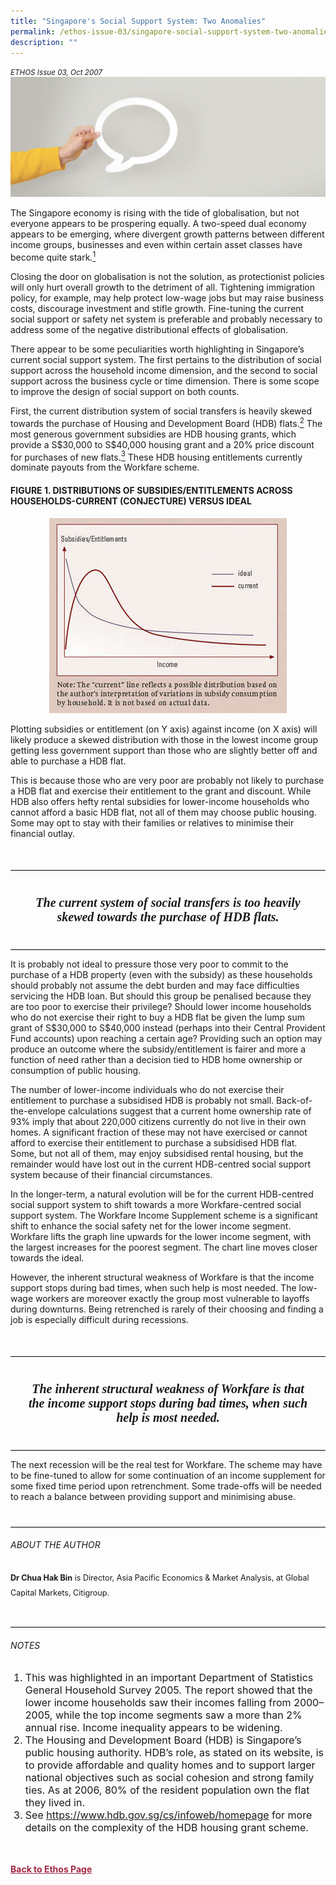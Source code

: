 ```yaml
---
title: "Singapore's Social Support System: Two Anomalies"
permalink: /ethos-issue-03/singapore-social-support-system-two-anomalies/
description: ""
---
```

<style>
	
.back a
{
	color: #9f2943;
	font-weight: bold;
}

.bullet li
{
	font-size:16px;
}
	
.break
{
   border-top: 1px solid  black;
   border-bottom: 1px solid black;
	 padding:20px;
	margin-top:50px;
	text-align: center;
}
	
.break1
{
font-family: Georgia;
	font-size:20px;
	font-style: italic;
	font-weight: bold;
}

.author
{
border-bottom: 1px solid black;
margin-top:40px;
padding-bottom:30px;
border-top: 1px solid black;	

}

.author p {
	font-size: 0.9em;
	line-height:24px !important;
	}	
	
.adapted
{
border-bottom: 1px solid black;
margin-top:40px;
padding-bottom:30px;
}	
	
.adapted p
{
	font-size: 0.9em;
	line-height:24px !important;
}
	
	
.small-text
{
font-size:16px;
}
	
	
	
</style>

<em><small>ETHOS Issue 03, Oct 2007</small></em>
<img src="/images/Landing_Banner_Images/banner_opinion.jpg">




<p>The Singapore economy is rising with the tide of globalisation, but not everyone appears to be prospering equally. A two-speed dual economy appears to be emerging, where divergent growth patterns between different income groups, businesses and even within certain asset classes have become quite stark.<a href="#notes"><sup>1</sup></a></p>

<p>Closing the door on globalisation is not the solution, as protectionist policies will only hurt overall growth to the detriment of all. Tightening immigration policy, for example, may help protect low-wage jobs but may raise business costs, discourage investment and stifle growth. Fine-tuning the current social support or safety net system is preferable and probably necessary to address some of the negative distributional effects of globalisation.</p>

<p>There appear to be some peculiarities worth highlighting in Singapore’s current social support system. The first pertains to the distribution of social support across the household income dimension, and the second to social support across the business cycle or time dimension. There is some scope to improve the design of social support on both counts.</p>

<p>First, the current distribution system of social transfers is heavily skewed towards the purchase of Housing and Development Board (HDB) flats.<a href="#notes"><sup>2</sup></a> The most generous government subsidies are HDB housing grants, which provide a S$30,000 to S$40,000 housing grant and a 20% price discount for purchases of new flats.<a href="#notes"><sup>3</sup></a> These HDB housing entitlements currently dominate payouts from the Workfare scheme.</p>

<h4>FIGURE 1. DISTRIBUTIONS OF SUBSIDIES/ENTITLEMENTS ACROSS HOUSEHOLDS-CURRENT (CONJECTURE) VERSUS IDEAL</h4>

<p style="text-align: center;"><img src="/images/Ethos_Images/Ethos_Issue_03/Securitytable01.jpg"></p>

<p>Plotting subsidies or entitlement (on Y axis) against income (on X axis) will likely produce a skewed distribution with those in the lowest income group getting less government support than those who are slightly better off and able to purchase a HDB flat.</p>

<p>This is because those who are very poor are probably not likely to purchase a HDB flat and exercise their entitlement to the grant and discount. While HDB also offers hefty rental subsidies for lower-income households who cannot afford a basic HDB flat, not all of them may choose public housing. Some may opt to stay with their families or relatives to minimise their financial outlay.</p>


<div class="break">
<p class="break1">
The current system of social transfers is too heavily skewed towards the purchase of HDB flats.
</p>
</div>

<p>It is probably not ideal to pressure those very poor to commit to the purchase of a HDB property (even with the subsidy) as these households should probably not assume the debt burden and may face difficulties servicing the HDB loan. But should this group be penalised because they are too poor to exercise their privilege? Should lower income households who do not exercise their right to buy a HDB flat be given the lump sum grant of S$30,000 to S$40,000 instead (perhaps into their Central Provident Fund accounts) upon reaching a certain age? Providing such an option may produce an outcome where the subsidy/entitlement is fairer and more a function of need rather than a decision tied to HDB home ownership or consumption of public housing.</p>

<p>The number of lower-income individuals who do not exercise their entitlement to purchase a subsidised HDB is probably not small. Back-of-the-envelope calculations suggest that a current home ownership rate of 93% imply that about 220,000 citizens currently do not live in their own homes. A significant fraction of these may not have exercised or cannot afford to exercise their entitlement to purchase a subsidised HDB flat. Some, but not all of them, may enjoy subsidised rental housing, but the remainder would have lost out in the current HDB-centred social support system because of their financial circumstances.</p>

<p>In the longer-term, a natural evolution will be for the current HDB-centred social support system to shift towards a more Workfare-centred social support system. The Workfare Income Supplement scheme is a significant shift to enhance the social safety net for the lower income segment. Workfare lifts the graph line upwards for the lower income segment, with the largest increases for the poorest segment. The chart line moves closer towards the ideal.</p>

<p>However, the inherent structural weakness of Workfare is that the income support stops during bad times, when such help is most needed. The low-wage workers are moreover exactly the group most vulnerable to layoffs during downturns. Being retrenched is rarely of their choosing and finding a job is especially difficult during recessions.</p>


<div class="break">
<p class="break1">
The inherent structural weakness of Workfare is that the income support stops during bad times, when such help is most needed.
</p>
</div>


<p>The next recession will be the real test for Workfare. The scheme may have to be fine-tuned to allow for some continuation of an income supplement for some fixed time period upon retrenchment. Some trade-offs will be needed to reach a balance between providing support and minimising abuse.</p>

<div class="author">

<h6>ABOUT THE AUTHOR</h6>

<p class="small-text"><strong>Dr Chua Hak Bin</strong> is Director, Asia Pacific Economics &amp; Market Analysis, at Global Capital Markets, Citigroup.</p>

</div>

<h6><a name="notes"></a>NOTES</h6>

<ol>
<li class="small-text">This was highlighted in an important Department of Statistics General Household Survey 2005. The report showed that the lower income households saw their incomes falling from 2000–2005, while the top income segments saw a more than 2% annual rise. Income inequality appears to be widening.</li>
<li class="small-text">The Housing and Development Board (HDB) is Singapore’s public housing authority. HDB’s role, as stated on its website, is to provide affordable and quality homes and to support larger national objectives such as social cohesion and strong family ties. As at 2006, 80% of the resident population own the flat they lived in.</li>
<li class="small-text">See <a target="_blank" href="https://www.hdb.gov.sg/cs/infoweb/homepage">https://www.hdb.gov.sg/cs/infoweb/homepage</a> for more details on the complexity of the HDB housing grant scheme.</li>
</ol>

<br>




<br>

<div class="back">
<a href="/ethos/">Back to Ethos Page</a>	
</div>